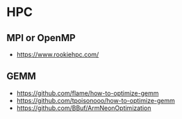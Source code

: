 # HPC

## MPI or OpenMP
* https://www.rookiehpc.com/

## GEMM
* https://github.com/flame/how-to-optimize-gemm
* https://github.com/tpoisonooo/how-to-optimize-gemm
* https://github.com/BBuf/ArmNeonOptimization

